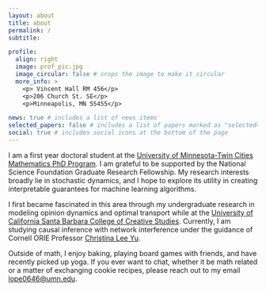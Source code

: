 ```yaml
---
layout: about
title: about
permalink: /
subtitle: 

profile:
  align: right
  image: prof_pic.jpg
  image_circular: false # crops the image to make it circular
  more_info: >
    <p> Vincent Hall RM 456</p>
    <p>206 Church St. SE</p>
    <p>Minneapolis, MN 55455</p>

news: true # includes a list of news items
selected_papers: false # includes a list of papers marked as "selected={true}"
social: true # includes social icons at the bottom of the page
---
```

I am a first year doctoral student at the [University of Minnesota-Twin Cities Mathematics PhD Program](https://cse.umn.edu/math). I am grateful to be supported by the National Science Foundation Graduate Research Fellowship. My research interests broadly lie in stochastic dynamics, and I hope to explore its utility in creating interpretable guarantees for machine learning algorithms.
 
 I first became fascinated in this area through my undergraduate research in modeling opinion dynamics and optimal transport while at the [University of California Santa Barbara College of Creative Studies](https://ccs.ucsb.edu/). Currently, I am studying causal inference with network interference under the guidance of Cornell ORIE Professor [Christina Lee Yu](https://cleeyu.orie.cornell.edu/). 

 Outside of math, I enjoy baking, playing board games with friends, and have recently picked up yoga. If you ever want to chat, whether it be math related or a matter of exchanging cookie recipes, please reach out to my email [lope0646@umn.edu](lope0646@umn.edu).

